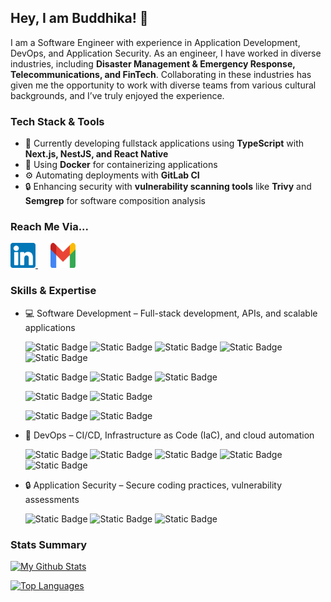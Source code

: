 ## Hey, I am Buddhika! 👋

I am a Software Engineer with experience in Application Development, DevOps, and Application Security.
As an engineer, I have worked in diverse industries, including **Disaster Management & Emergency Response, Telecommunications, and FinTech**.
Collaborating in these industries has given me the opportunity to work with diverse teams from various cultural backgrounds, and I’ve truly enjoyed the experience.

### Tech Stack & Tools

- 🚀 Currently developing fullstack applications using **TypeScript** with **Next.js, NestJS, and React Native**
- 🐳 Using **Docker** for containerizing applications
- ⚙️ Automating deployments with **GitLab CI**
- 🔒 Enhancing security with **vulnerability scanning tools** like **Trivy** and **Semgrep** for software composition analysis

### Reach Me Via...

<a href="https://www.linkedin.com/in/babey/">
  <img src="https://github.com/mbabeysekera/mbabeysekera/blob/main/linkedin-logo.png" alt="LinkedIn" width="40" height="40">
</a>&nbsp;&nbsp;&nbsp;&nbsp;
<a href="mailto:babey.lk@gmail.com">
  <img src="https://github.com/mbabeysekera/mbabeysekera/blob/main/gmail-logo.png" alt="Gmail" width="40" height="40">
</a>

### Skills & Expertise

- 💻 Software Development – Full-stack development, APIs, and scalable applications

  ![Static Badge](https://img.shields.io/badge/Code-C-informational?logo=c&color=A8B9CC)
  ![Static Badge](https://img.shields.io/badge/Code-C++-informational?logo=cplusplus&color=00599C)
  ![Static Badge](https://img.shields.io/badge/Code-Java-informational?logo=openjdk&color=000000)
  ![Static Badge](https://img.shields.io/badge/Code-Python-informational?logo=python&color=3776AB)
  ![Static Badge](https://img.shields.io/badge/Code-TypeScript-informational?logo=typescript&color=3178C6)

  ![Static Badge](https://img.shields.io/badge/SQL-PostgreSQL-informational?logo=postgresql&color=4169E1)
  ![Static Badge](https://img.shields.io/badge/SQL-MySQL-informational?logo=typescript&color=4479A1)
  ![Static Badge](https://img.shields.io/badge/SQL-Oracle11-informational?color=2F61B4)

  ![Static Badge](https://img.shields.io/badge/Test-Junit5-informational?logo=junit5&color=25A162)
  ![Static Badge](https://img.shields.io/badge/Test-Jest-informational?logo=jest&color=C21325)

  ![Static Badge](https://img.shields.io/badge/PM-Jira-informational?logo=jira&color=0052CC)
  ![Static Badge](https://img.shields.io/badge/PM-Asana-informational?logo=asana&color=F06A6A)

- 🚀 DevOps – CI/CD, Infrastructure as Code (IaC), and cloud automation

  ![Static Badge](https://img.shields.io/badge/Tools-Git-informational?logo=git&color=F05032)
  ![Static Badge](https://img.shields.io/badge/Tools-Terraform-informational?logo=terraform&color=844FBA)
  ![Static Badge](https://img.shields.io/badge/Tools-NPM-informational?logo=npm&color=CB3837)
  ![Static Badge](https://img.shields.io/badge/Tools-Ansible-informational?logo=ansible&color=EE0000)
  ![Static Badge](https://img.shields.io/badge/Tools-Docker-informational?logo=docker&color=2496ED)

- 🔒 Application Security – Secure coding practices, vulnerability assessments

  ![Static Badge](https://img.shields.io/badge/Scan-SonarQube-informational?logo=sonarqube&color=4E9BCD)
  ![Static Badge](https://img.shields.io/badge/Scan-Trivy-informational?logo=trivy&color=1904DA)
  ![Static Badge](https://img.shields.io/badge/Scan-Semgrep-informational?color=1DBF73)

### Stats Summary

[![My Github Stats](https://github-readme-stats.vercel.app/api?username=mbabeysekera)](https://github.com/mbabeysekera)

[![Top Languages](https://github-readme-stats.vercel.app/api/top-langs/?username=mbabeysekera&layout=compact)](https://github.com/mbabeysekera)

<!--
**mbabeysekera/mbabeysekera** is a ✨ _special_ ✨ repository because its `README.md` (this file) appears on your GitHub profile.

Here are some ideas to get you started:

- 🔭 I’m currently working on ...
- 🌱 I’m currently learning ...
- 👯 I’m looking to collaborate on ...
- 🤔 I’m looking for help with ...
- 💬 Ask me about ...
- 📫 How to reach me: ...
- 😄 Pronouns: ...
- ⚡ Fun fact: ...
-->
